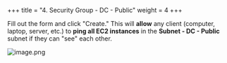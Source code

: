 +++
title = "4. Security Group - DC - Public"
weight = 4
+++


Fill out the form and click "Create." This will **allow** any client (computer, laptop, server, etc.) to **ping all EC2 instances** in the **Subnet - DC - Public** subnet if they can "see" each other.


![image.png](/images/004-iv-setup-vpc-dc-resources/17-410313-image.png)


